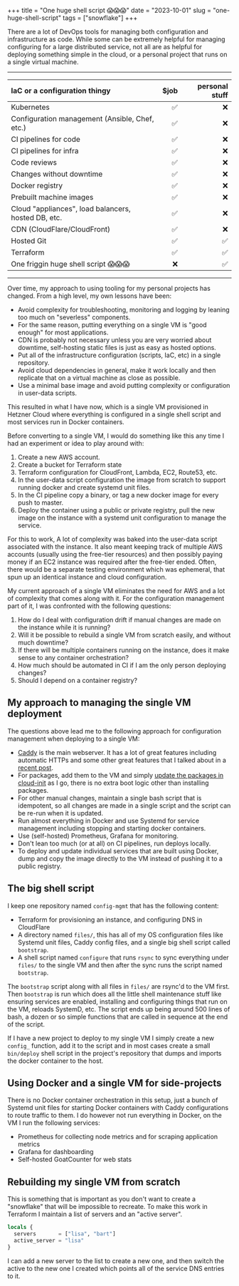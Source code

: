 +++
title = "One huge shell script 😱😱😱"
date = "2023-10-01"
slug = "one-huge-shell-script"
tags = ["snowflake"]
+++

There are a lot of DevOps tools for managing both configuration and infrastructure as code.
While some can be extremely helpful for managing configuring for a large distributed service, not all are as helpful for deploying something simple in the cloud, or a personal project that runs on a single virtual machine.

---

| IaC or a configuration thingy | $job | personal stuff |
|:--- | ---:| ---:|
| Kubernetes | ✅ | ❌ |
| Configuration management (Ansible, Chef, etc.) | ✅ | ❌ |
| CI pipelines for code | ✅ | ❌ |
| CI pipelines for infra | ✅ | ❌ |
| Code reviews | ✅ | ❌ |
| Changes without downtime | ✅ | ❌ |
| Docker registry | ✅ | ❌ |
| Prebuilt machine images | ✅ | ❌ |
| Cloud "appliances", load balancers, hosted DB, etc.| ✅ | ❌ |
| CDN (CloudFlare/CloudFront) | ✅ | ❌ |
| Hosted Git | ✅ | ✅ |
| Terraform  | ✅ | ✅ |
| One friggin huge shell script 😱😱😱 | ❌ | ✅ |

---

Over time, my approach to using tooling for my personal projects has changed.
From a high level, my own lessons have been:

- Avoid complexity for troubleshooting, monitoring and logging by leaning too much on "severless" components.
- For the same reason, putting everything on a single VM is "good enough" for most applications.
- CDN is probably not necessary unless you are very worried about downtime, self-hosting static files is just as easy as hosted options.
- Put all of the infrastructure configuration (scripts, IaC, etc) in a single repository.
- Avoid cloud dependencies in general, make it work locally and then replicate that on a virtual machine as close as possible.
- Use a minimal base image and avoid putting complexity or configuration in user-data scripts.

This resulted in what I have now, which is a single VM provisioned in Hetzner Cloud where everything is configured in a single shell script and most services run in Docker containers.

Before converting to a single VM, I would do something like this any time I had an experiment or idea to play around with:

1. Create a new AWS account.
1. Create a bucket for Terraform state
1. Terraform configuration for CloudFront, Lambda, EC2, Route53, etc.
1. In the user-data script configuration the image from scratch to support running docker and create systemd unit files.
1. In the CI pipeline copy a binary, or tag a new docker image for every push to master.
1. Deploy the container using a public or private registry, pull the new image on the instance with a systemd unit configuration to manage the service.

For this to work, A lot of complexity was baked into the user-data script associated with the instance.
It also meant keeping track of multiple AWS accounts (usually using the free-tier resources) and then possibly paying money if an EC2 instance was required after the free-tier ended.
Often, there would be a separate testing environment which was ephemeral, that spun up an identical instance and cloud configuration.

My current approach of a single VM eliminates the need for AWS and a lot of complexity that comes along with it. For the configuration management part of it, I was confronted with the following questions:

1. How do I deal with configuration drift if manual changes are made on the instance while it is running?
2. Will it be possible to rebuild a single VM from scratch easily, and without much downtime?
3. If there will be multiple containers running on the instance, does it make sense to any container orchestration?
4. How much should be automated in CI if I am the only person deploying changes?
5. Should I depend on a container registry?

## My approach to managing the single VM deployment

The questions above lead me to the following approach for configuration management when deploying to a single VM:

- [Caddy](https://caddyserver.com/) is the main webserver. It has a lot of great features including automatic HTTPs and some other great features that I talked about in a [recent post](/posts/cool-caddy-config-tricks/).
- For packages, add them to the VM and simply [update the packages in cloud-init](https://cloudinit.readthedocs.io/en/latest/reference/examples.html#install-arbitrary-packages) as I go, there is no extra boot logic other than installing packages.
- For other manual changes, maintain a single bash script that is idempotent, so all changes are made in a single script and the script can be re-run when it is updated.
- Run almost everything in Docker and use Systemd for service management including stopping and starting docker containers.
- Use (self-hosted) Prometheus, Grafana for monitoring.
- Don't lean too much (or at all) on CI pipelines, run deploys locally.
- To deploy and update individual services that are built using Docker, dump and copy the image directly to the VM instead of pushing it to a public registry.

## The big shell script

I keep one repository named `config-mgmt` that has the following content:
- Terraform for provisioning an instance, and configuring DNS in CloudFlare
- A directory named `files/`, this has all of my OS configuration files like Systemd unit files, Caddy config files, and a single big shell script called `bootstrap`.
- A shell script named `configure` that runs `rsync` to sync everything under `files/` to the single VM and then after the sync runs the script named `bootstrap`.

The `bootstrap` script along with all files in `files/` are rsync'd to the VM first.
Then `bootstrap` is run which does all the little shell maintenance stuff like ensuring services are enabled, installing and configuring things that run on the VM, reloads SystemD, etc.
The script ends up being around 500 lines of bash, a dozen or so simple functions that are called in sequence at the end of the script.

If I have a new project to deploy to my single VM I simply create a new `config_` function, add it to the script and in most cases create a small `bin/deploy` shell script in the project's repository that dumps and imports the docker container to the host.

## Using Docker and a single VM for side-projects

There is no Docker container orchestration in this setup, just a bunch of Systemd unit files for starting Docker containers with Caddy configurations to route traffic to them.
I do however not run everything in Docker, on the VM I run the following services:

- Prometheus for collecting node metrics and for scraping application metrics
- Grafana for dashboarding
- Self-hosted GoatCounter for web stats

## Rebuilding my single VM from scratch

This is something that is important as you don't want to create a "snowflake" that will be impossible to recreate.
To make this work in Terraform I maintain a list of servers and an "active server".

```terraform
locals {
  servers       = ["lisa", "bart"]
  active_server = "lisa"
}
```
I can add a new server to the list to create a new one, and then switch the active to the new one I created which points all of the service DNS entries to it.
